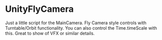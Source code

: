 # UnityFlyCamera
Just a little script for the MainCamera. Fly Camera style controls with Turntable/Orbit functionality. You can also control the Time.timeScale with this. Great to show of VFX or similar details.
